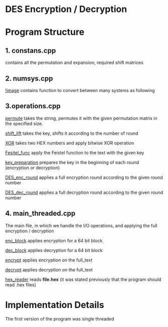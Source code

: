 # DES Encryption / Decryption
# Program Structure

## 1. constans.cpp
contains all the permutation and expansion, required shift matrices

## 2. numsys.cpp
[!image](https://github.com/0ssamaak0/DES-Project/blob/master/numsys.png)
contains function to convert between many systems as following

## 3.operations.cpp
[permute](https://github.com/0ssamaak0/DES-Project/blob/9456242a66f37f03913d824bfde76740f07c9390/operations.cpp#L5) takes the string, permutes it with the given permutation matrix in the specified size.

[shift_lift](https://github.com/0ssamaak0/DES-Project/blob/9456242a66f37f03913d824bfde76740f07c9390/operations.cpp#L15) takes the key, shifts it according to the number of round

[XOR](https://github.com/0ssamaak0/DES-Project/blob/9456242a66f37f03913d824bfde76740f07c9390/operations.cpp#L36) takes two HEX numbers and apply bitwise XOR operation

[Fesitel_func](https://github.com/0ssamaak0/DES-Project/blob/9456242a66f37f03913d824bfde76740f07c9390/operations.cpp#L69) apply the Feistel function to the text with the given key

[key_preparation](https://github.com/0ssamaak0/DES-Project/blob/9456242a66f37f03913d824bfde76740f07c9390/operations.cpp#L131) prepares the key in the beginning of each round (encryption or decryption)


[DES_enc_round](https://github.com/0ssamaak0/DES-Project/blob/9456242a66f37f03913d824bfde76740f07c9390/operations.cpp#L158) applies a full encryption round according to the given round number

[DES_dec_round](https://github.com/0ssamaak0/DES-Project/blob/9456242a66f37f03913d824bfde76740f07c9390/operations.cpp#L177) applies a full decryption round according to the given round number

## 4. main_threaded.cpp
The main file, in which we handle the I/O operations, and applying the full encryption / decryption

[enc_block](https://github.com/0ssamaak0/DES-Project/blob/9456242a66f37f03913d824bfde76740f07c9390/main_threaded.cpp#L16) applies encryption for a 64 bit block

[dec_block](https://github.com/0ssamaak0/DES-Project/blob/9456242a66f37f03913d824bfde76740f07c9390/main_threaded.cpp#L42) applies decryption for a 64 bit block

[encrypt](https://github.com/0ssamaak0/DES-Project/blob/9456242a66f37f03913d824bfde76740f07c9390/main_threaded.cpp#L138) applies encryption on the full_text

[decrypt](https://github.com/0ssamaak0/DES-Project/blob/9456242a66f37f03913d824bfde76740f07c9390/main_threaded.cpp#L159) applies decryption on the full_text

[hex_reader](https://github.com/0ssamaak0/DES-Project/blob/9456242a66f37f03913d824bfde76740f07c9390/main_threaded.cpp#L254) reads **file.hex** (it was stated previously that the program should read .hex files)

# Implementation Details
The first version of the program was single threaded
